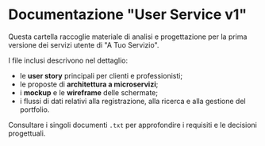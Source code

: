 # Documentazione "User Service v1"

Questa cartella raccoglie materiale di analisi e progettazione per la prima versione dei servizi utente di "A Tuo Servizio".

I file inclusi descrivono nel dettaglio:

- le **user story** principali per clienti e professionisti;
- le proposte di **architettura a microservizi**;
- i **mockup** e le **wireframe** delle schermate;
- i flussi di dati relativi alla registrazione, alla ricerca e alla gestione del portfolio.

Consultare i singoli documenti `.txt` per approfondire i requisiti e le decisioni progettuali.
